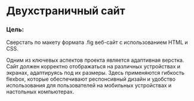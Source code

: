 # Двухстраничный сайт

### Цель:
Сверстать по макету формата .fig веб-сайт с использованием HTML и CSS. 

Одним из ключевых аспектов проекта является адаптивная верстка. 
Сайт должен корректно отображаться на различных устройствах и экранах, адаптируясь под их размеры. 
Здесь применяются гибкость flexbox, которые обеспечивают респонсивный дизайн и удобство использования для пользователей на мобильных устройствах и настольных компьютерах.
